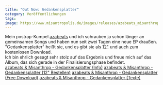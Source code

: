 ```yaml
---
title: "Out Now: Gedankensplatter"
category: Veröffentlichungen
tags: 
image: https://www.misantropolis.de/images/releases/azabeats_misanthrop_gedankensplatter.jpg
---
```


Mein postrap-Kumpel [azabeats](http://www.postrap.de/artists/azabeats) und ich schrauben ja schon länger an gemeinsamen Songs und haben nun seit zwei Tagen eine neue EP draußen. "Gedankensplatter" heißt sie, und es gibt sie als [12"](http://postrap.de/produkt/azabeats-misanthrop-gedankensplatter/) und auch zum kostenlosen Download.  
Ich bin ehrlich gesagt sehr stolz auf das Ergebnis und freue mich auf das Album, das sich gerade in der Finalisierungsphase befindet.  
[azabeats & Misanthrop - Gedankensplatter (Info)](http://postrap.de/releases/gedankensplatter/)
[azabeats & Misanthrop - Gedankensplatter (12" Bestellen)](http://postrap.de/produkt/azabeats-misanthrop-gedankensplatter/)
[azabeats & Misanthrop - Gedankensplatter (Free Download)](https://postrap.bandcamp.com/album/gedankensplatter)
[azabeats & Misanthrop - Gedankensplatter (Texte)](http://genius.com/albums/Azabeats-and-misanthrop/Gedankensplatter)